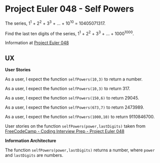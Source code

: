 # Project Euler 048 - Self Powers

The series, 1<sup>1</sup> + 2<sup>2</sup> + 3<sup>3</sup> + ... + 10<sup>10</sup> = 10405071317.

Find the last ten digits of the series, 1<sup>1</sup> + 2<sup>2</sup> + 3<sup>3</sup> + ... + 1000<sup>1000</sup>.

Information at [Project Euler 048](https://projecteuler.net/problem=48)

## UX

**User Stories**

As a user, I expect the function `selfPowers(10,3)` to return a number.

As a user, I expect the function `selfPowers(10,3)` to return 317.

As a user, I expect the function `selfPowers(150,6)` to return 29045.

As a user, I expect the function `selfPowers(673,7)` to return 2473989.

As a user, I expect the function `selfPowers(1000,10)` to return 9110846700.

User stories on the function `selfPowers(power,lastDigits)` taken from [FreeCodeCamp - Coding Interview Prep - Project Euler 048](https://www.freecodecamp.org/learn/coding-interview-prep/project-euler/problem-48-self-powers)

**Information Architecture**

The function `selfPowers(power,lastDigits)` returns a number, where `power` and `lastDigits` are numbers.

